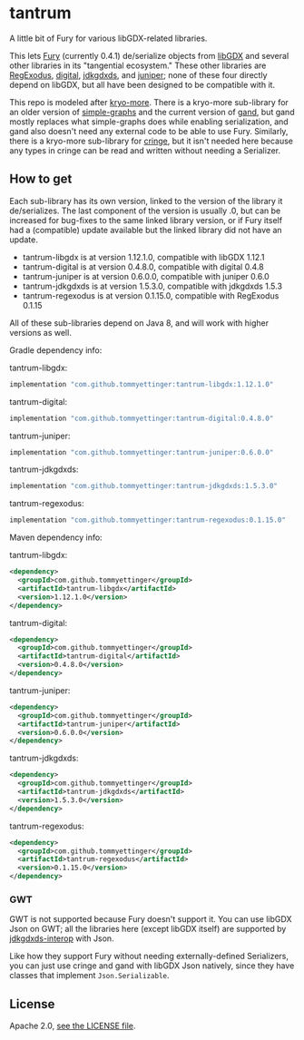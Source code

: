 # tantrum

A little bit of Fury for various libGDX-related libraries.

This lets [Fury](https://fury.apache.org) (currently 0.4.1) de/serialize objects from [libGDX](https://libgdx.com) and several
other libraries in its "tangential ecosystem." These other libraries are
[RegExodus](https://github.com/tommyettinger/RegExodus), [digital](https://github.com/tommyettinger/digital),
[jdkgdxds](https://github.com/tommyettinger/jdkgdxds), and [juniper](https://github.com/tommyettinger/juniper); none of these four directly depend on libGDX, but all have been
designed to be compatible with it.

This repo is modeled after [kryo-more](https://github.com/tommyettinger/kryo-more). There is a kryo-more sub-library
for an older version of [simple-graphs](https://github.com/earlygrey/simple-graphs) and the current version of
[gand](https://github.com/tommyettinger/gand), but gand mostly replaces what simple-graphs does while enabling
serialization, and gand also doesn't need any external code to be able to use Fury.
Similarly, there is a kryo-more sub-library for [cringe](https://github.com/tommyettinger/cringe), but it isn't
needed here because any types in cringe can be read and written without needing a Serializer.

## How to get

Each sub-library has its own version, linked to the version of the library it de/serializes.
The last component of the version is usually .0, but can be increased for bug-fixes to the same linked library version,
or if Fury itself had a (compatible) update available but the linked library did not have an update.

  - tantrum-libgdx is at version 1.12.1.0, compatible with libGDX 1.12.1
  - tantrum-digital is at version 0.4.8.0, compatible with digital 0.4.8
  - tantrum-juniper is at version 0.6.0.0, compatible with juniper 0.6.0
  - tantrum-jdkgdxds is at version 1.5.3.0, compatible with jdkgdxds 1.5.3
  - tantrum-regexodus is at version 0.1.15.0, compatible with RegExodus 0.1.15

All of these sub-libraries depend on Java 8, and will work with higher versions as well.

Gradle dependency info:

tantrum-libgdx:

```gradle
implementation "com.github.tommyettinger:tantrum-libgdx:1.12.1.0"
```

tantrum-digital:

```gradle
implementation "com.github.tommyettinger:tantrum-digital:0.4.8.0"
```

tantrum-juniper:

```gradle
implementation "com.github.tommyettinger:tantrum-juniper:0.6.0.0"
```

tantrum-jdkgdxds:

```gradle
implementation "com.github.tommyettinger:tantrum-jdkgdxds:1.5.3.0"
```

tantrum-regexodus:

```gradle
implementation "com.github.tommyettinger:tantrum-regexodus:0.1.15.0"
```

Maven dependency info:

tantrum-libgdx:

```xml
<dependency>
  <groupId>com.github.tommyettinger</groupId>
  <artifactId>tantrum-libgdx</artifactId>
  <version>1.12.1.0</version>
</dependency>
```

tantrum-digital:

```xml
<dependency>
  <groupId>com.github.tommyettinger</groupId>
  <artifactId>tantrum-digital</artifactId>
  <version>0.4.8.0</version>
</dependency>
```

tantrum-juniper:

```xml
<dependency>
  <groupId>com.github.tommyettinger</groupId>
  <artifactId>tantrum-juniper</artifactId>
  <version>0.6.0.0</version>
</dependency>
```

tantrum-jdkgdxds:

```xml
<dependency>
  <groupId>com.github.tommyettinger</groupId>
  <artifactId>tantrum-jdkgdxds</artifactId>
  <version>1.5.3.0</version>
</dependency>
```

tantrum-regexodus:

```xml
<dependency>
  <groupId>com.github.tommyettinger</groupId>
  <artifactId>tantrum-regexodus</artifactId>
  <version>0.1.15.0</version>
</dependency>
```

### GWT

GWT is not supported because Fury doesn't support it. You can use libGDX Json on GWT;
all the libraries here (except libGDX itself) are supported by [jdkgdxds-interop](https://github.com/tommyettinger/jdkgdxds_interop) with Json.

Like how they support Fury without needing externally-defined Serializers, you can just use cringe
and gand with libGDX Json natively, since they have classes that implement `Json.Serializable`.

## License

Apache 2.0, [see the LICENSE file](LICENSE).